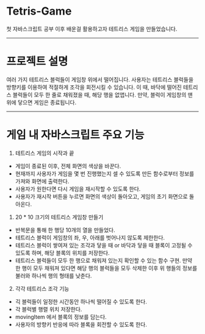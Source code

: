 # Tetris-Game
 첫 자바스크립트 공부 이후 배운걸 활용하고자 테트리스 게임을 만들었습니다.

--------------------------------------------------------------------
# 프로젝트 설명
 여러 가지 테트리스 블럭들이 게임창 위에서 떨어집니다. 사용자는 테트리스 블럭들을 방향키를 이용하여 적절하게 조각을 회전시킬 수 있습니다. 이 때, 바닥에 떨어진 테트리스 블럭들이 모두 한 줄로 채워졌을 때, 해당 행을 없앱니다. 만약, 블럭이 게임창의 맨 위에 닿으면 게임은 종료됩니다.

--------------------------------------------------------------------
# 게임 내 자바스크립트 주요 기능
1. 테트리스 게임의 시작과 끝
 - 게임이 종료된 이후, 전체 화면의 색상을 바꾼다.
 - 현재까지 사용자가 게임을 몇 번 진행했는지 셀 수 있도록 만든 함수로부터 정보를 가져와 화면에 출력한다.
 - 사용자가 원한다면 다시 게임을 재시작할 수 있도록 한다.
 - 사용자가 재시작 버튼을 누르면 화면의 색상이 돌아오고, 게임의 초기 화면으로 돌아온다.
1. 20 * 10 크기의 테트리스 게임창 만들기
 - 반복문을 통해 한 행당 10개의 열을 만들었다.
 - 테트리스 블럭이 게임창의 좌, 우, 아래를 벗어나지 않도록 제한한다.
 - 테트리스 블럭이 쌓여져 있는 조각과 닿을 때 or 바닥과 닿을 때 블록이 고정될 수 있도록 하며, 해당 블록의 위치를 저장한다.
 - 테트리스 블럭들이 모두 한 행으로 채워져 있는지 확인할 수 있는 함수 구현. 만약 한 행이 모두 채워져 있다면 해당 행의 블럭들을 모두 삭제한 이후 위 행들의 정보를 불러와 하나씩 행의 형태를 낮춘다.
2. 각각 테트리스 조각 기능
 - 긱 블럭들이 일정한 시간동안 하나씩 떨어질 수 있도록 한다.
 - 각 블럭별 행렬 위치 저장한다.
 - movingItem 에서 블록의 정보를 담는다.
 - 사용자의 방향키 반응에 따라 블록을 회전할 수 있도록 한다.
